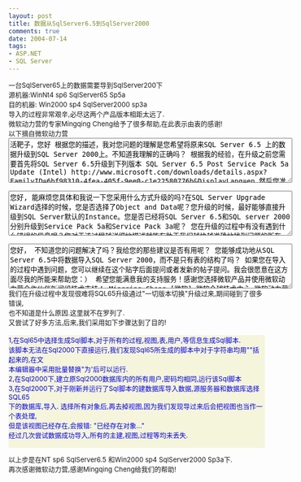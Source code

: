 ```yaml
---
layout: post
title: 数据从SqlServer6.5到SqlServer2000
comments: true
date: 2004-07-14
tags:
- ASP.NET
- SQL Server
---
```


<p></p>
<p></p>
<div style="FONT-SIZE: 13px">一台SqlServer65上的数据需要导到SqlServer200下<br />源机器:WinNt4 sp6 SqlServer65 Sp5a<br />目的机器: Win2000 sp4 SqlServer2000 sp3a<br />导入的过程非常艰辛,必尽这两个产品版本相距太远了.<br />微软动力营的专家Mingqing Cheng给予了很多帮助,在此表示由衷的感谢!<br />以下摘自微软动力营<br /><textarea style="WIDTH: 558px; HEIGHT: 88px" rows="4" cols="60">活靶子，您好 根据您的描述，我对您问题的理解是您希望将原来SQL Server 6.5 上的数据升级到SQL Server 2000上。不知道我理解的正确吗？ 根据我的经验，在升级之前您需要首先将SQL Server 6.5升级到下列版本 SQL Server 6.5 Post Service Pack 5a Update (Intel) http://www.microsoft.com/downloads/details.aspx?FamilyID=6bf98310-4fea-405f-9ee0-c1e22580776b&amp;DisplayLang=en 然后您准备升级的SQL Server 6.5是否和SQL Server 2000安装在同一台服务器上呢？在升级的过程中您需要从SQL Server 2000的SQL Server Upgrade Wizard来进行升级。 在下面的这篇文档中罗列了三点在升级中可能要考虑的地方，以及可能的影响 How To Upgrade from SQL Server 6.5 http://msdn.microsoft.com/library/default.asp?url=/library/en-us/howtosql/ht_install_48l5.asp 具体的升级要求和标准，您可以参照下列白皮书 How to Upgrade SQL Server 6.5 and 7.0 to SQL Server 2000 http://www.microsoft.com/technet/prodtechnol/sql/2000/deploy/sqlugrd.mspx 最后，您可以从这里找到一些常见的在升级到SQL Server 2000时可能遇到的问题 INF: Frequently Asked Questions - SQL Server 2000 - Upgrade http://support.microsoft.com/default.aspx?scid=kb;en-us;261334 在这篇文章中，我愿意向您重点推荐的针对问题8的回答：对于SQL Server 6.5的大小可能对升级时间带来的影响 希望我回答并且解决了您的问题，而且所附上的这些信息对您有所帮助！如有任何疑问或需要进一步帮助，请您直接在新闻组里发贴，我们非常乐意帮助您解决问题！ 希望您能满意我的支持服务！感谢您选择微软产品并使用微软动力营合作伙伴新闻组技术支持！ Mingqing Cheng [微软] 微软全球技术中心 微软动力营合作伙伴技术支持 ----------------------------------------------- 使您100%满意是"微软动力s营"合作伙伴支持服务的唯一目标。我们真诚希望您能够对"微软动力营"服务提出宝贵建议和意见，我们将针对您的反馈不断改进服务质量。如有任何问题，请发信至：cmsdn@microsoft.com </textarea><br /><br /><textarea style="WIDTH: 558px; HEIGHT: 88px" rows="4" cols="60">您好, 能麻烦您具体和我说一下您采用什么方式升级的吗?在SQL Server Upgrade Wizard选择的时候，您是否选择了Object and Data呢？您升级的时候，最好能够直接升级到SQL Server默认的Instance。您是否已经将SQL Server 6.5和SQL server 2000分别升级到Service Pack 5a和Service Pack 3a呢？ 您在升级的过程中有没有遇到什么错误的信息呢？您对于该过程越详细地描述就能有助于我们越快越准确地找到问题的所在。 下面我将SQL Server Books Online上有关如何从SQL Server 6.5升级到SQL Server 2000的需要注意的事项粘贴在下面 =================================== 从 SQL Server 6.5 升级时的注意事项： 在升级过程中，SQL Server 6.5 服务器将停止并启动，同时将对象编为脚本并析取数据。数据传输开始后，只有 SQL Server 2000 在运行，无法访问 SQL Server 6.5。 如果将现有的 SQL Server 6.5 服务器升级到运行 SQL Server 2000 的另一台计算机，则这两台计算机都应配置为对 MSSQLServer 服务使用域用户名和密码。 在该升级过程中，在 SQL Server 6.5 中使用 sp_addmessage 创建的用户定义消息不转换到 SQL Server 2000。若要保留这些自定义消息，请将在 SQL Server 6.5 中添加的消息手工复制到 SQL Server 2000 安装。 =================================== 下面的这篇联机手册中的文档详细介绍了如何使用SQL Server Upgrade Wizard来升级的步骤 “如何使用直接管道将 SQL Server 6.5 版升级到 SQL Server 2000（SQL Server 升级向导）” 希望您能满意我的支持服务！感谢您选择微软产品并使用微软动力营合作伙伴新闻组技术支持！ Mingqing Cheng [微软] 微软全球技术中心 微软动力营合作伙伴技术支持 ----------------------------------------------- 使您100%满意是"微软动力s营"合作伙伴支持服务的唯一目标。我们真诚希望您能够对"微软动力营"服务提出宝贵建议和意见，我们将针对您的反馈不断改进服务质量。如有任何问题，请发信至：cmsdn@microsoft.com 本贴子以“现状”提供且没有任何担保，同时也没有授予任何权利。</textarea><br /><br /><textarea style="WIDTH: 558px; HEIGHT: 88px" rows="4" cols="60">您好， 不知道您的问题解决了吗？我给您的那些建议是否有用呢？ 您能够成功地从SQL Server 6.5中将数据导入SQL Server 2000，而不是只有表的结构了吗？ 如果您在导入的过程中遇到问题，您可以继续在这个贴字后面提问或者发新的帖子提问。我会很愿意在这方面尽我的所能来帮助您：） 希望您能满意我的支持服务！感谢您选择微软产品并使用微软动力营合作伙伴新闻组技术支持！ Mingqing Cheng [微软] 微软全球技术中心 微软动力营合作伙伴技术支持 ----------------------------------------------- 使您100%满意是"微软动力s营"合作伙伴支持服务的唯一目标。我们真诚希望您能够对"微软动力营"服务提出宝贵建议和意见，我们将针对您的反馈不断改进服务质量。如有任何问题，请发信至：cmsdn@microsoft.com 本贴子以“现状”提供且没有任何担保，同时也没有授予任何权利。 </textarea><br />我们在升级过程中发现很难将SQL65升级通过"一切版本切换"升级过来,期间碰到了很多错误,<br />也不知道是什么原因.这里就不在罗列了.<br />又尝试了好多方法,后来,我们采用如下步骤达到了目的!<br /><br /><div style="FONT-SIZE: 13px; COLOR: blue; BACKGROUND-COLOR: beige">1,在Sql65中选择生成Sql脚本,对于所有的过程,视图,表,用户,等信息生成Sql脚本.<br />该脚本无法在Sql2000下直接运行,我们发现Sql65所生成的脚本中对于字符串均用""括起来的,在文<br />本编辑器中采用批量替换"为'后可以运行.<br />2,在Sql2000下,建立原Sql2000数据库内的所有用户,密码均相同,运行该Sql脚本<br />3,在Sql2000下,对于刚新并运行了Sql脚本的建数据库导入数据,源服务器和数据库选择SQL65<br />下的数据库,导入. 选择所有对象后,再去掉视图,因为我们发现导过来后会把视图也当作一个表处理,<br />但是该视图已经存在,会报错: "已经存在对象..."<br />经过几次尝试数据成功导入,所有的主建,视图,过程等均未丢失.<br /><br />
</div>
<p>以上步是在NT sp6 SqlServer6.5 和Win2000 sp4 SqlServer2000 Sp3a下. <br />再次感谢微软动力营,感谢Mingqing Cheng给我们的帮助! </p>
</div>
<br /><p></p>				
